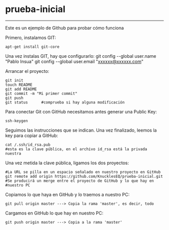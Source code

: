 # prueba-inicial
-----------------

Este es un ejemplo de Github para probar cómo funciona

Primero, instalamos GIT:
	
	apt-get install git-core

Una vez instalas GIT, hay que configurarlo:
	git config --global user.name "Pablo Insua"
	git config --global user.email "xxxxxx@xxxxxx.com"

Arrancar el proyecto:
	
	git init
	touch README
	git add README
	git commit -m "Mi primer commit"
	git push
	git status 		#comprueba si hay alguna modificación

Para conectar Git con GitHub necesitamos antes generar una Public Key:

	ssh-keygen

Seguimos las instrucciones que se indican. Una vez finalizado, leemos la key para copiar a GitHub:
	
	cat /.ssh/id_rsa.pub  
	#esta es la clave pública, en el archivo id_rsa está la privada nuestra

Una vez metida la clave pública, ligamos los dos proyectos:

	#La URL se pilla en un espacio señalado en nuestro proyecto en GitHub
	git remote add origin https://github.com/KnucklesEQ/prueba-inicial.git
	#Se producirá un merge entre el proyecto de GitHub y lo que hay en 
	#nuestro PC

Copiamos lo que haya en GitHub y lo traemos a nuestro PC:

	git pull origin master ---> Copia la rama 'master', es decir, todo

Cargamos en GitHub lo que hay en nuestro PC:

	git push origin master ---> Copia a la rama 'master'